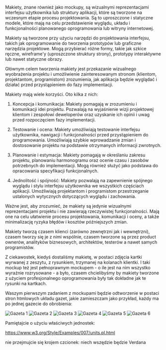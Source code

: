 Makiety, znane również jako mockupy, są wizualnymi reprezentacjami interfejsu użytkownika lub struktury aplikacji, które są tworzone na wczesnym etapie procesu projektowania. Są to uproszczone i statyczne modele, które mają na celu przedstawienie wyglądu, układu i funkcjonalności planowanego oprogramowania lub witryny internetowej.

Makiety są tworzone przy użyciu narzędzi do projektowania interfejsu, takich jak oprogramowanie do tworzenia prototypów lub graficzne narzędzia projektowe. Mogą przybierać różne formy, takie jak szkice ręczne, wireframe'y (uproszczone struktury strony), prototypy interaktywne lub nawet statyczne obrazy.

Głównym celem tworzenia makiety jest przekazanie wizualnego wyobrażenia projektu i umożliwienie zainteresowanym stronom (klientom, projektantom, programistom) zrozumienia, jak aplikacja będzie wyglądać i działać przed przystąpieniem do fazy implementacji.

Makiety mają wiele korzyści. Oto kilka z nich:

1. Koncepcja i komunikacja: Makiety pomagają w zrozumieniu i komunikacji idei projektu. Pozwalają na wyjaśnienie wizji projektowej klientom i zespołowi deweloperów oraz uzyskanie ich opinii i uwag przed rozpoczęciem fazy implementacji.

2. Testowanie i ocena: Makiety umożliwiają testowanie interfejsu użytkownika, nawigacji i funkcjonalności przed przystąpieniem do programowania. Umożliwiają szybkie wprowadzanie zmian i dostosowanie projektu na podstawie otrzymanych informacji zwrotnych.

3. Planowanie i estymacja: Makiety pomagają w określaniu zakresu projektu, planowaniu harmonogramu oraz ocenie czasu i zasobów potrzebnych do implementacji. Mogą również służyć jako podstawa do opracowania specyfikacji funkcjonalnych.

4. Jednolitość i spójność: Makiety pozwalają na zapewnienie spójnego wyglądu i stylu interfejsu użytkownika we wszystkich częściach aplikacji. Umożliwiają projektantom i programistom przestrzeganie ustalonych wytycznych dotyczących wyglądu i zachowania.

Ważne jest, aby zrozumieć, że makiety są jedynie wizualnymi reprezentacjami projektu i nie zawierają rzeczywistej funkcjonalności. Mają one na celu ułatwienie procesu projektowania, komunikacji i oceny, a także minimalizację ryzyka błędów i kosztów późniejszych zmian.

Makiety tworzą czasem klienci (zarówno zewnętrzni jak i wewnętrzni), czasem tworzy się je z nimi wspólnie, czasem tworzone są przez product ownerów, analityków biznesowych, architektów, testerów a nawet samych programistów.

Z ciekawostek, kiedyś dostaliśmy makietę, w postaci zdjęcia kartki wyrwanej z zeszytu, z rysunkiem, trzymanej na kolanach klientki. I taki mockup też jest pełnoprawnym mockupem - o ile jest na nim wszystko wyraźnie rozrysowane - a było, czasem chcielibyśmy by makiety tworzone z użyciem profesjonalnego oprogramowania były tak dokładne jak te rysunki na kartkach.

Waszym pierwszym zadaniem z mockupami będzie odtworzenie w postaci stron htmlowych układu gazet, jakie zamieszczam jako przykład, każdy ma po jednej gazecie do obrobienia:

![Gazeta 1](gazeta_01.png)
![Gazeta 2](gazeta_02.png)
![Gazeta 3](gazeta_03.png)
![Gazeta 4](gazeta_04.png)
![Gazeta 5](gazeta_05.png)
![Gazeta 6](gazeta_06.png)

Pamiętajcie o użyciu właściwych jednostek:

https://www.w3.org/Style/Examples/007/units.pl.html

nie przejmujcie się krojem czcionek: niech wszędzie będzie Verdana